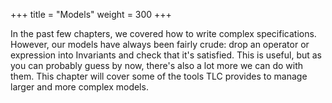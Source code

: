 +++
title = "Models"
weight = 300
+++

In the past few chapters, we covered how to write complex specifications. However, our models have always been fairly crude: drop an operator or expression into Invariants and check that it's satisfied. This is useful, but as you can probably guess by now, there's also a lot more we can do with them. This chapter will cover some of the tools TLC provides to manage larger and more complex models.
